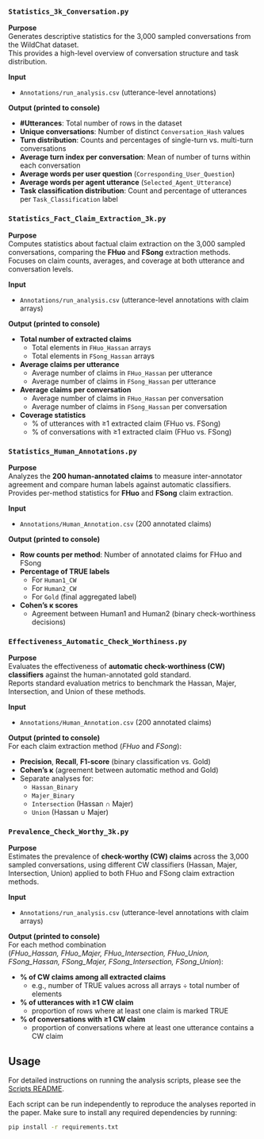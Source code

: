 ### `Statistics_3k_Conversation.py`

**Purpose**  
Generates descriptive statistics for the 3,000 sampled conversations from the WildChat dataset.  
This provides a high-level overview of conversation structure and task distribution.

**Input**  
- `Annotations/run_analysis.csv` (utterance-level annotations)

**Output (printed to console)**  
- **#Utterances**: Total number of rows in the dataset  
- **Unique conversations**: Number of distinct `Conversation_Hash` values  
- **Turn distribution**: Counts and percentages of single-turn vs. multi-turn conversations  
- **Average turn index per conversation**: Mean of number of turns within each conversation  
- **Average words per user question** (`Corresponding_User_Question`)  
- **Average words per agent utterance** (`Selected_Agent_Utterance`)  
- **Task classification distribution**: Count and percentage of utterances per `Task_Classification` label  




### `Statistics_Fact_Claim_Extraction_3k.py`

**Purpose**  
Computes statistics about factual claim extraction on the 3,000 sampled conversations, comparing the **FHuo** and **FSong** extraction methods.  
Focuses on claim counts, averages, and coverage at both utterance and conversation levels.

**Input**  
- `Annotations/run_analysis.csv` (utterance-level annotations with claim arrays)

**Output (printed to console)**  
- **Total number of extracted claims**  
  - Total elements in `FHuo_Hassan` arrays  
  - Total elements in `FSong_Hassan` arrays  
- **Average claims per utterance**  
  - Average number of claims in `FHuo_Hassan` per utterance  
  - Average number of claims in `FSong_Hassan` per utterance  
- **Average claims per conversation**  
  - Average number of claims in `FHuo_Hassan` per conversation  
  - Average number of claims in `FSong_Hassan` per conversation  
- **Coverage statistics**  
  - % of utterances with ≥1 extracted claim (FHuo vs. FSong)  
  - % of conversations with ≥1 extracted claim (FHuo vs. FSong)  



### `Statistics_Human_Annotations.py`

**Purpose**  
Analyzes the **200 human-annotated claims** to measure inter-annotator agreement and compare human labels against automatic classifiers.  
Provides per-method statistics for **FHuo** and **FSong** claim extraction.

**Input**  
- `Annotations/Human_Annotation.csv` (200 annotated claims)

**Output (printed to console)**  
- **Row counts per method**: Number of annotated claims for FHuo and FSong  
- **Percentage of TRUE labels**  
  - For `Human1_CW`  
  - For `Human2_CW`  
  - For `Gold` (final aggregated label)  
- **Cohen’s κ scores**  
  - Agreement between Human1 and Human2 (binary check-worthiness decisions)  


### `Effectiveness_Automatic_Check_Worthiness.py`

**Purpose**  
Evaluates the effectiveness of **automatic check-worthiness (CW) classifiers** against the human-annotated gold standard.  
Reports standard evaluation metrics to benchmark the Hassan, Majer, Intersection, and Union of these methods.

**Input**  
- `Annotations/Human_Annotation.csv` (200 annotated claims)

**Output (printed to console)**  
For each claim extraction method (*FHuo* and *FSong*):  
- **Precision**, **Recall**, **F1-score** (binary classification vs. Gold)  
- **Cohen’s κ** (agreement between automatic method and Gold)  
- Separate analyses for:  
  - `Hassan_Binary`  
  - `Majer_Binary`  
  - `Intersection` (Hassan ∩ Majer)  
  - `Union` (Hassan ∪ Majer) 



### `Prevalence_Check_Worthy_3k.py`

**Purpose**  
Estimates the prevalence of **check-worthy (CW) claims** across the 3,000 sampled conversations, using different CW classifiers (Hassan, Majer, Intersection, Union) applied to both FHuo and FSong claim extraction methods.

**Input**  
- `Annotations/run_analysis.csv` (utterance-level annotations with claim arrays)

**Output (printed to console)**  
For each method combination  
(*FHuo_Hassan, FHuo_Majer, FHuo_Intersection, FHuo_Union, FSong_Hassan, FSong_Majer, FSong_Intersection, FSong_Union*):  
- **% of CW claims among all extracted claims**  
  - e.g., number of TRUE values across all arrays ÷ total number of elements  
- **% of utterances with ≥1 CW claim**  
  - proportion of rows where at least one claim is marked TRUE  
- **% of conversations with ≥1 CW claim**  
  - proportion of conversations where at least one utterance contains a CW claim 

## Usage

For detailed instructions on running the analysis scripts, please see the [Scripts README](Scripts/README.md).

Each script can be run independently to reproduce the analyses reported in the paper. Make sure to install any required dependencies by running:

```bash
pip install -r requirements.txt
```